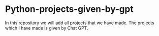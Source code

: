 # Python-projects-given-by-gpt
In this repository we will add all projects that we have made. The projects which I have made is given by Chat GPT.
